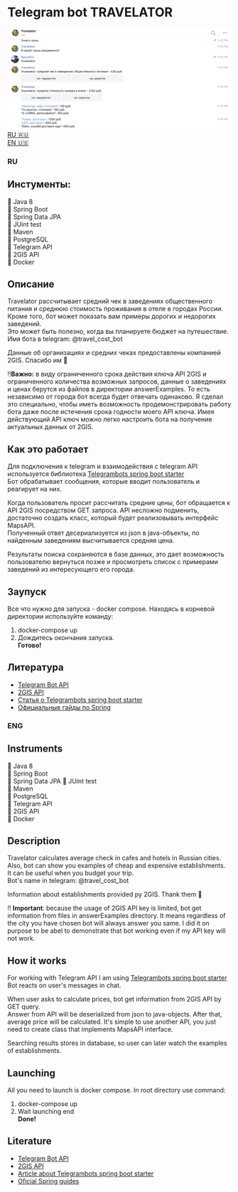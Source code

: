 # Telegram bot TRAVELATOR

![example](chat.png)
[RU :ru:](#RU)  
[EN :us:](#ENG)

### RU

## Инстументы:  
:small_blue_diamond: Java 8  
:small_blue_diamond: Spring Boot  
:small_blue_diamond: Spring Data JPA  
:small_blue_diamond: JUint test  
:small_blue_diamond: Maven  
:small_blue_diamond: PostgreSQL  
:small_blue_diamond: Telegram API  
:small_blue_diamond: 2GIS API  
:small_blue_diamond: Docker  


## Описание
Travelator  рассчитывает средний чек в заведениях общественного питания и среднюю стоимость проживания в отеле в городах России.
Кроме того, бот может показать вам примеры дорогих и недорогих заведений.  
Это может быть полезно, когда вы планируете бюджет на путешествие.  
Имя бота в telegram: @travel_cost_bot  

Данные об организациях и средних чеках предоставлены компанией 2GIS. Спасибо им :blue_heart:  

:bangbang:**Важно:** в виду ограниченного срока действия ключа API 2GIS и ограниченного количества возможных запросов, данные о заведениях и ценах берутся из файлов в 
директории answerExamples. То есть независимо от города бот всегда будет отвечать одинаково. Я сделал это специально, чтобы иметь возможность продемонстрировать работу бота 
даже после истечения срока годности моего API ключа. Имея действующий API ключ можно легко настроить бота на получение актуальных данных от 2GIS.  
  
## Как это работает
Для подключения к telegram и взаимодействия с telegram API используется библиотека [Telegrambots spring boot starter](https://github.com/rubenlagus/TelegramBots/tree/master/telegrambots-spring-boot-starter)  
Бот обрабатывает сообщения, которые вводит пользователь и реагирует на них.  
  
Когда пользователь просит рассчитать средние цены, бот обращается к API 2GIS посредством GET запроса. API несложно подменить, достаточно создать класс, который будет реализовывать интерфейс MapsAPI.  
Полученный ответ десериализуется из json в java-объекты, по найденным заведениям высчитывается средняя цена.  
  
Результаты поиска сохраняются в базе данных, это дает возможность пользователю вернуться позже и просмотреть список с примерами заведений из интересующего его города.

## Заупуск
Все что нужно для запуска - docker compose. Находясь в корневой директории используйте команду:  
1) docker-compose up  
2) Дождитесь окончания запуска.  
**Готово!**  

## Литература
* [Telegram Bot API](https://core.telegram.org/bots/api#inline-mode)  
* [2GIS API](https://docs.2gis.com/ru/api/search/places/reference/3.0/items)  
* [Статья о Telegrambots spring boot starter](https://javarush.ru/groups/posts/2959-sozdaem-telegram-bota-s-ispoljhzovaniem-spring-boot)  
* [Официальные гайды по Spring](https://spring.io/guides)  

### ENG
## Instruments  
:small_blue_diamond: Java 8  
:small_blue_diamond: Spring Boot  
:small_blue_diamond: Spring Data JPA 
:small_blue_diamond: JUint test  
:small_blue_diamond: Maven   
:small_blue_diamond: PostgreSQL  
:small_blue_diamond: Telegram API  
:small_blue_diamond: 2GIS API  
:small_blue_diamond: Docker    
  
## Description
Travelator calculates average check in cafes and hotels in Russian cities. Also, bot can show you examples of cheap and expensive establishments.  
It can be useful when you budget your trip.  
Bot's name in telegram: @travel_cost_bot  
  
Information about establishments provided py 2GIS. Thank them :blue_heart:  

:bangbang: **Important**: because the usage of 2GIS API key is limited, bot get information from files in answerExamples directory. It means regardless of the city you have chosen 
bot will always answer you same. I did it on purpose to be abel to demonstrate that bot working even if my API key will not work.  

## How it works
For working with Telegram API I am using [Telegrambots spring boot starter](https://github.com/rubenlagus/TelegramBots/tree/master/telegrambots-spring-boot-starter)  
Bot reacts on user's messages in chat.  
  
When user asks to calculate prices, bot get information from 2GIS API by GET query.  
Answer from API will be deserialized from json to java-objects. After that, average price will be calculated.
It's simple to use another API, you just need to create class that implements MapsAPI interface.  
  
Searching results stores in database, so user can later watch the examples of establishments.


## Launching
All you need to launch is docker compose. In root directory use command:  
1) docker-compose up  
2) Wait launching end  
**Done!**  

## Literature
* [Telegram Bot API](https://core.telegram.org/bots/api#inline-mode)  
* [2GIS API](https://docs.2gis.com/en/api/search/places/reference/3.0/items)  
* [Article about Telegrambots spring boot starter](https://javarush.ru/groups/posts/2959-sozdaem-telegram-bota-s-ispoljhzovaniem-spring-boot)  
* [Oficial Spring guides](https://spring.io/guides)  

